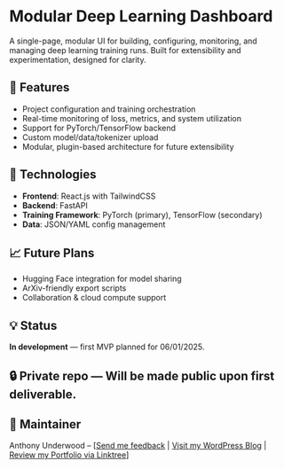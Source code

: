 # Modular Deep Learning Dashboard
A single-page, modular UI for building, configuring, monitoring, and managing deep learning training runs. Built for extensibility and experimentation, designed for clarity.

## 🚀 Features
- Project configuration and training orchestration
- Real-time monitoring of loss, metrics, and system utilization
- Support for PyTorch/TensorFlow backend
- Custom model/data/tokenizer upload
- Modular, plugin-based architecture for future extensibility

## 🔧 Technologies
- **Frontend**: React.js with TailwindCSS
- **Backend**: FastAPI
- **Training Framework**: PyTorch (primary), TensorFlow (secondary)
- **Data**: JSON/YAML config management

## 📈 Future Plans
- Hugging Face integration for model sharing
- ArXiv-friendly export scripts
- Collaboration & cloud compute support

## 💡 Status
**In development** — first MVP planned for 06/01/2025.

## 🔒 Private repo — Will be made public upon first deliverable.

## 👤 Maintainer
Anthony Underwood – [[Send me feedback](underwoden@gmail.com) | [Visit my WordPress Blog](https://wordpress.com/overview/underwoden.wordpress.com) | [Review my Portfolio via Linktree](https://linktr.ee/underwoden)]
